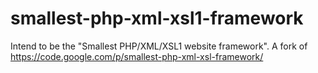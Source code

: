 smallest-php-xml-xsl1-framework
===============================

Intend to be the "Smallest PHP/XML/XSL1 website framework". A fork of https://code.google.com/p/smallest-php-xml-xsl-framework/
